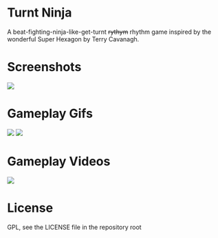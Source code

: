 Turnt Ninja
===========

A beat-fighting-ninja-like-get-turnt ~~rythym~~ rhythm game inspired by the wonderful Super Hexagon by Terry Cavanagh.

# Screenshots

![](https://i.imgur.com/f7ARSnZ.png)

# Gameplay Gifs
[![](thumbs.gfycat.com/WelltodoCloseBushsqueaker-poster.jpg)](https://gfycat.com/WelltodoCloseBushsqueaker)
[![](thumbs.gfycat.com/InsignificantKindlyEasternglasslizard-poster.jpg)](https://gfycat.com/InsignificantKindlyEasternglasslizard)

# Gameplay Videos
[![](http://img.youtube.com/vi/kJzkn4JnmyY/0.jpg)](https://www.youtube.com/watch?v=kJzkn4JnmyY)

# License

GPL, see the LICENSE file in the repository root
